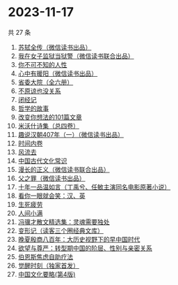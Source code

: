 # 2023-11-17

共 27 条

<!-- BEGIN WEREAD -->
<!-- 最后更新时间 2023-11-17 06:04:38 +0800 -->
1. [苏轼全传（微信读书出品）](https://weread.qq.com/web/bookDetail/f29329f0813ab84b6g012c19)
1. [我在女子监狱当狱警（微信读书联合出品）](https://weread.qq.com/web/bookDetail/a6832ec0813ab84c3g0110fe)
1. [你不可不知的人性](https://weread.qq.com/web/bookDetail/bbe32320726cb7c7bbe431c)
1. [心中有暖阳（微信读书出品）](https://weread.qq.com/web/bookDetail/c8132c10813ab84a8g01319d)
1. [省委大院（全六册）](https://weread.qq.com/web/bookDetail/a7a32450813ab81fag013705)
1. [不原谅也没关系](https://weread.qq.com/web/bookDetail/5a832b90813ab78dag016aaa)
1. [闭经记](https://weread.qq.com/web/bookDetail/35332510813ab84b3g0188bd)
1. [哲学的故事](https://weread.qq.com/web/bookDetail/e5832af0716ae806e581eab)
1. [改变你想法的101篇文章](https://weread.qq.com/web/bookDetail/9c432440813ab7377g01155c)
1. [米沃什诗集（总四卷）](https://weread.qq.com/web/bookDetail/702329c0813ab7da7g01180c)
1. [趣说汉朝407年（一）（微信读书出品）](https://weread.qq.com/web/bookDetail/8c332580813ab8498g015f61)
1. [时间内卷](https://weread.qq.com/web/bookDetail/a08326d0813ab6e34g019426)
1. [风流去](https://weread.qq.com/web/bookDetail/b4332550813ab7e21g016087)
1. [中国古代文化常识](https://weread.qq.com/web/bookDetail/36832c507164851a368ca1b)
1. [漫长的正义（微信读书联合出品）](https://weread.qq.com/web/bookDetail/95b32ca0813ab848bg016ac9)
1. [父之罪（微信读书出品）](https://weread.qq.com/web/bookDetail/44e32860813ab84a8g0146d4)
1. [十年一品温如言（丁禹兮、任敏主演同名电影原著小说）](https://weread.qq.com/web/bookDetail/fdf32e205c98e8fdff600dc)
1. [看你一眼就会笑：汉、英](https://weread.qq.com/web/bookDetail/4f4321f0813ab73d2g010f15)
1. [生死疲劳](https://weread.qq.com/web/bookDetail/c2f320f071935f63c2f1313)
1. [人间小满](https://weread.qq.com/web/bookDetail/61132970813ab7438g015540)
1. [冯骥才散文精选集：灵魂需要独处](https://weread.qq.com/web/bookDetail/b633232072182affb63c528)
1. [变形记（读客三个圈经典文库）](https://weread.qq.com/web/bookDetail/d4432490813ab7f2ag019275)
1. [晚夏殷商八百年：大历史视野下的早中国时代](https://weread.qq.com/web/bookDetail/bda320c0813ab7d2fg019db2)
1. [欲望与尊严：转型期中国的阶层、性别与亲密关系](https://weread.qq.com/web/bookDetail/94432d407191a1459445e45)
1. [伯恩斯焦虑自助疗法](https://weread.qq.com/web/bookDetail/6d832250721eb3ec6d8a8d8)
1. [觉醒时刻（独家首发）](https://weread.qq.com/web/bookDetail/8f5329e0813ab7d1eg012fea)
1. [中国文化要略(第4版)](https://weread.qq.com/web/bookDetail/25032b40813ab7206g0102b1)
<!-- END WEREAD -->